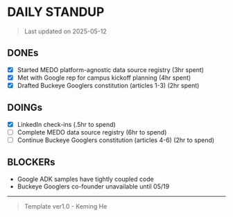 # DAILY STANDUP

> Last updated on 2025-05-12

## DONEs

- [x] Started MEDO platform-agnostic data source registry (3hr spent)
- [x] Met with Google rep for campus kickoff planning (4hr spent)
- [x] Drafted Buckeye Googlers constitution (articles 1-3) (2hr spent)

## DOINGs

- [x] LinkedIn check-ins (.5hr to spend)
- [ ] Complete MEDO data source registry (6hr to spend)
- [ ] Continue Buckeye Googlers constitution (articles 4-6) (2hr to spend)

## BLOCKERs

- Google ADK samples have tightly coupled code
- Buckeye Googlers co-founder unavailable until 05/19

---

> Template ver1.0 - Keming He
